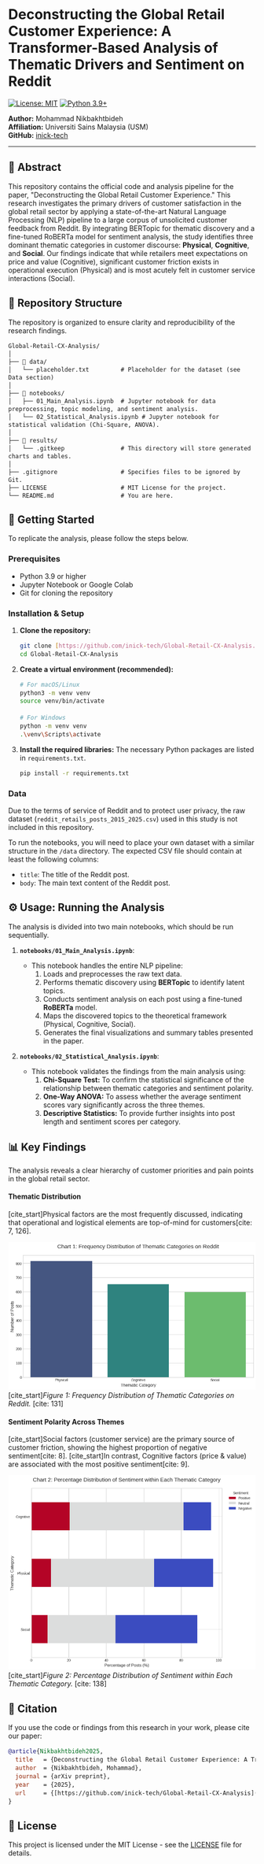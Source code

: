 # Deconstructing the Global Retail Customer Experience: A Transformer-Based Analysis of Thematic Drivers and Sentiment on Reddit

[![License: MIT](https://img.shields.io/badge/License-MIT-yellow.svg)](https://opensource.org/licenses/MIT)
[![Python 3.9+](https://img.shields.io/badge/python-3.9+-blue.svg)](https://www.python.org/downloads/release/python-390/)

**Author:** Mohammad Nikbakhtbideh  
**Affiliation:** Universiti Sains Malaysia (USM)  
**GitHub:** [inick-tech](https://github.com/inick-tech)

---

## 📝 Abstract
This repository contains the official code and analysis pipeline for the paper, "Deconstructing the Global Retail Customer Experience." This research investigates the primary drivers of customer satisfaction in the global retail sector by applying a state-of-the-art Natural Language Processing (NLP) pipeline to a large corpus of unsolicited customer feedback from Reddit. By integrating BERTopic for thematic discovery and a fine-tuned RoBERTa model for sentiment analysis, the study identifies three dominant thematic categories in customer discourse: **Physical**, **Cognitive**, and **Social**. Our findings indicate that while retailers meet expectations on price and value (Cognitive), significant customer friction exists in operational execution (Physical) and is most acutely felt in customer service interactions (Social).

## 📂 Repository Structure
The repository is organized to ensure clarity and reproducibility of the research findings.

```
Global-Retail-CX-Analysis/
│
├── 📂 data/
│   └── placeholder.txt         # Placeholder for the dataset (see Data section)
│
├── 📂 notebooks/
│   ├── 01_Main_Analysis.ipynb  # Jupyter notebook for data preprocessing, topic modeling, and sentiment analysis.
│   └── 02_Statistical_Analysis.ipynb # Jupyter notebook for statistical validation (Chi-Square, ANOVA).
│
├── 📂 results/
│   └── .gitkeep                # This directory will store generated charts and tables.
│
├── .gitignore                  # Specifies files to be ignored by Git.
├── LICENSE                     # MIT License for the project.
└── README.md                   # You are here.
```

## 🚀 Getting Started
To replicate the analysis, please follow the steps below.

### Prerequisites

* Python 3.9 or higher
* Jupyter Notebook or Google Colab
* Git for cloning the repository

### Installation & Setup

1.  **Clone the repository:**
    ```bash
    git clone [https://github.com/inick-tech/Global-Retail-CX-Analysis.git](https://github.com/inick-tech/Global-Retail-CX-Analysis.git)
    cd Global-Retail-CX-Analysis
    ```

2.  **Create a virtual environment (recommended):**
    ```bash
    # For macOS/Linux
    python3 -m venv venv
    source venv/bin/activate

    # For Windows
    python -m venv venv
    .\venv\Scripts\activate
    ```

3.  **Install the required libraries:**
    The necessary Python packages are listed in `requirements.txt`.
    ```bash
    pip install -r requirements.txt
    ```

### Data

Due to the terms of service of Reddit and to protect user privacy, the raw dataset (`reddit_retails_posts_2015_2025.csv`) used in this study is not included in this repository.

To run the notebooks, you will need to place your own dataset with a similar structure in the `/data` directory. The expected CSV file should contain at least the following columns:
* `title`: The title of the Reddit post.
* `body`: The main text content of the Reddit post.

## ⚙️ Usage: Running the Analysis

The analysis is divided into two main notebooks, which should be run sequentially.

1.  **`notebooks/01_Main_Analysis.ipynb`**:
    * This notebook handles the entire NLP pipeline:
        1.  Loads and preprocesses the raw text data.
        2.  Performs thematic discovery using **BERTopic** to identify latent topics.
        3.  Conducts sentiment analysis on each post using a fine-tuned **RoBERTa** model.
        4.  Maps the discovered topics to the theoretical framework (Physical, Cognitive, Social).
        5.  Generates the final visualizations and summary tables presented in the paper.

2.  **`notebooks/02_Statistical_Analysis.ipynb`**:
    * This notebook validates the findings from the main analysis using:
        1.  **Chi-Square Test:** To confirm the statistical significance of the relationship between thematic categories and sentiment polarity.
        2.  **One-Way ANOVA:** To assess whether the average sentiment scores vary significantly across the three themes.
        3.  **Descriptive Statistics:** To provide further insights into post length and sentiment scores per category.

## 📊 Key Findings

The analysis reveals a clear hierarchy of customer priorities and pain points in the global retail sector.

#### Thematic Distribution
[cite_start]Physical factors are the most frequently discussed, indicating that operational and logistical elements are top-of-mind for customers[cite: 7, 126].

![Frequency Distribution of Thematic Categories](./results/charts/Figure%201%20Frequency%20Distribution%20of%20Thematic%20Categories%20on%20Reddit.png)
[cite_start]*Figure 1: Frequency Distribution of Thematic Categories on Reddit.* [cite: 131]

#### Sentiment Polarity Across Themes
[cite_start]Social factors (customer service) are the primary source of customer friction, showing the highest proportion of negative sentiment[cite: 8]. [cite_start]In contrast, Cognitive factors (price & value) are associated with the most positive sentiment[cite: 9].

![Percentage Distribution of Sentiment within Each Thematic Category](./results/charts/Figure%202%20Percentage%20Distribution%20of%20Sentiment%20within%20Each%20Thematic%20Category.png)
[cite_start]*Figure 2: Percentage Distribution of Sentiment within Each Thematic Category.* [cite: 138]


## 📄 Citation
If you use the code or findings from this research in your work, please cite our paper:

```bibtex
@article{Nikbakhtbideh2025,
  title   = {Deconstructing the Global Retail Customer Experience: A Transformer-Based Analysis of Thematic Drivers and Sentiment on Reddit},
  author  = {Nikbakhtbideh, Mohammad},
  journal = {arXiv preprint},
  year    = {2025},
  url     = {[https://github.com/inick-tech/Global-Retail-CX-Analysis](https://github.com/inick-tech/Global-Retail-CX-Analysis)}
}
```

## 📜 License
This project is licensed under the MIT License - see the [LICENSE](LICENSE) file for details.
